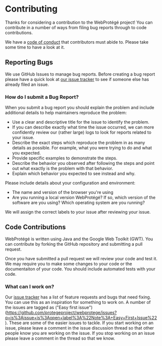 # Contributing

Thanks for considering a contribution to the WebProtégé project!  You can contribute in a number of ways from filing bug reports through to code contributions.

We have a [code of conduct](CODE_OF_CONDUCT.md) that contributors must abide to.  Please take some time to have a look at it.

## Reporting Bugs

We use GitHub Issues to manage bug reports.  Before creating a bug report please have a quick look at [our issue tracker](/issues) to see if someone else has already filed an issue.

### How do I submit a Bug Report?

When you submit a bug report you should explain the problem and include additional details to help maintainers reproduce the problem:

* Use a clear and descriptive title for the issue to identify the problem.
* If you can describe exactly what time the issue occurred, we can more confidently review our (rather large) logs to look for reports related to your issue.
* Describe the exact steps which reproduce the problem in as many details as possible. For example, what you were trying to do and what you expected.
* Provide specific examples to demonstrate the steps.
* Describe the behavior you observed after following the steps and point out what exactly is the problem with that behavior.
* Explain which behavior you expected to see instead and why.

Please include details about your configuration and environment:

* The name and version of the browser you're using
* Are you running a local version WebProtégé? If so, which version of the software are you using? Which operating system are you running?

We will assign the correct labels to your issue after reviewing your issue.

## Code Contributions

WebProtégé is written using Java and the Google Web Toolkit (GWT).  You can contribute by forking the GitHub repository and submitting a pull request.  

Once you have submitted a pull request we will review your code and test it.  We may require you to make some changes to your code or the documentaiton of your code.  You should include automated tests with your code.

### What can I work on?

Our [issue tracker](https://github.com/protegeproject/webprotege/issues) has a list of feature requests and bugs that need fixing.  You can use this as an inspiration for something to work on.  A number of the issues are tagged as ("Easy first issue")(https://github.com/protegeproject/webprotege/issues?q=is%3Aissue+is%3Aopen+label%3A%22Note%3A+Easy+First+Issue%22).  These are some of the easier issues to tackle.  If you start working on an issue, please leave a comment in the issue discussion thread so that other people know you are working on the issue.  If you stop working on an issue please leave a comment in the thread so that we know.
